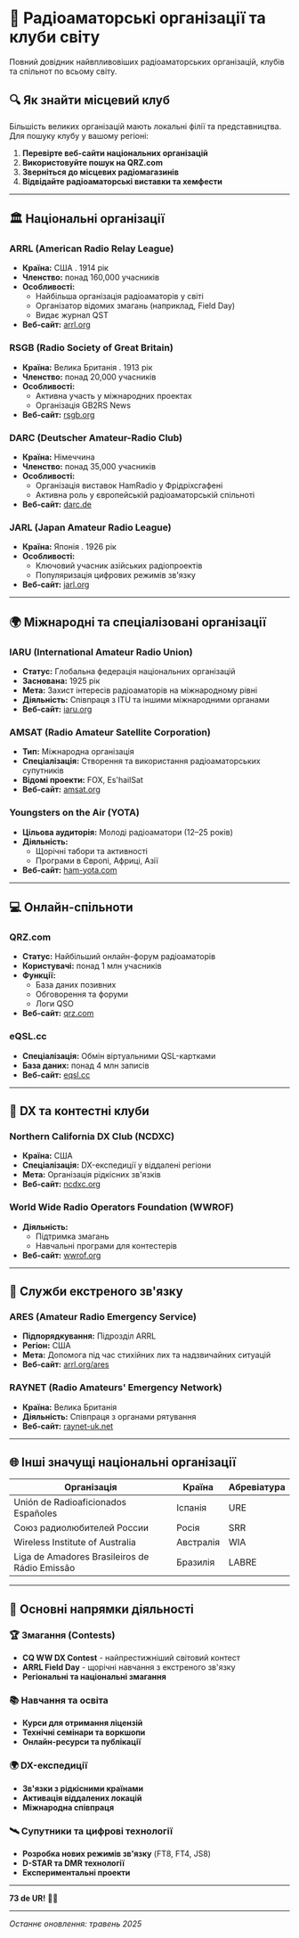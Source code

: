 # 📡 Радіоаматорські організації та клуби світу

Повний довідник найвпливовіших радіоаматорських організацій, клубів та спільнот по всьому світу.

## 🔍 Як знайти місцевий клуб

Більшість великих організацій мають локальні філії та представництва. Для пошуку клубу у вашому регіоні:

1. **Перевірте веб-сайти національних організацій**
2. **Використовуйте пошук на QRZ.com**
3. **Зверніться до місцевих радіомагазинів**
4. **Відвідайте радіоаматорські виставки та хемфести**

---

## 🏛️ Національні організації

### ARRL (American Radio Relay League)
- **Країна:** США . 1914 рік
- **Членство:** понад 160,000 учасників
- **Особливості:** 
  - Найбільша організація радіоаматорів у світі
  - Організатор відомих змагань (наприклад, Field Day)
  - Видає журнал QST
- **Веб-сайт:** [arrl.org](https://arrl.org)

### RSGB (Radio Society of Great Britain)
- **Країна:** Велика Британія . 1913 рік
- **Членство:** понад 20,000 учасників
- **Особливості:** 
  - Активна участь у міжнародних проектах
  - Організація GB2RS News
- **Веб-сайт:** [rsgb.org](https://rsgb.org)

### DARC (Deutscher Amateur-Radio Club)
- **Країна:** Німеччина
- **Членство:** понад 35,000 учасників
- **Особливості:** 
  - Організація виставок HamRadio у Фрідріхсгафені
  - Активна роль у європейській радіоаматорській спільноті
- **Веб-сайт:** [darc.de](https://darc.de)

### JARL (Japan Amateur Radio League)
- **Країна:** Японія . 1926 рік
- **Особливості:** 
  - Ключовий учасник азійських радіопроектів
  - Популяризація цифрових режимів зв'язку
- **Веб-сайт:** [jarl.org](https://jarl.org)

---

## 🌍 Міжнародні та спеціалізовані організації

### IARU (International Amateur Radio Union)
- **Статус:** Глобальна федерація національних організацій
- **Заснована:** 1925 рік
- **Мета:** Захист інтересів радіоаматорів на міжнародному рівні
- **Діяльність:** Співпраця з ITU та іншими міжнародними органами
- **Веб-сайт:** [iaru.org](https://iaru.org)

### AMSAT (Radio Amateur Satellite Corporation)
- **Тип:** Міжнародна організація
- **Спеціалізація:** Створення та використання радіоаматорських супутників
- **Відомі проекти:** FOX, Es'hailSat
- **Веб-сайт:** [amsat.org](https://amsat.org)

### Youngsters on the Air (YOTA)
- **Цільова аудиторія:** Молоді радіоаматори (12–25 років)
- **Діяльність:** 
  - Щорічні табори та активності
  - Програми в Європі, Африці, Азії
- **Веб-сайт:** [ham-yota.com](https://ham-yota.com)

---

## 💻 Онлайн-спільноти

### QRZ.com
- **Статус:** Найбільший онлайн-форум радіоаматорів
- **Користувачі:** понад 1 млн учасників
- **Функції:** 
  - База даних позивних
  - Обговорення та форуми
  - Логи QSO
- **Веб-сайт:** [qrz.com](https://qrz.com)

### eQSL.cc
- **Спеціалізація:** Обмін віртуальними QSL-картками
- **База даних:** понад 4 млн записів
- **Веб-сайт:** [eqsl.cc](https://eqsl.cc)

---

## 🎯 DX та контестні клуби

### Northern California DX Club (NCDXC)
- **Країна:** США
- **Спеціалізація:** DX-експедиції у віддалені регіони
- **Мета:** Організація рідкісних зв'язків
- **Веб-сайт:** [ncdxc.org](https://ncdxc.org)

### World Wide Radio Operators Foundation (WWROF)
- **Діяльність:** 
  - Підтримка змагань
  - Навчальні програми для контестерів
- **Веб-сайт:** [wwrof.org](https://wwrof.org)

---

## 🚨 Служби екстреного зв'язку

### ARES (Amateur Radio Emergency Service)
- **Підпорядкування:** Підрозділ ARRL
- **Регіон:** США
- **Мета:** Допомога під час стихійних лих та надзвичайних ситуацій
- **Веб-сайт:** [arrl.org/ares](https://arrl.org/ares)

### RAYNET (Radio Amateurs' Emergency Network)
- **Країна:** Велика Британія
- **Діяльність:** Співпраця з органами рятування
- **Веб-сайт:** [raynet-uk.net](https://raynet-uk.net)

---

## 🌐 Інші значущі національні організації

| Організація | Країна | Абревіатура |
|-------------|---------|-------------|
| Unión de Radioaficionados Españoles | Іспанія | URE |
| Союз радиолюбителей России | Росія | SRR |
| Wireless Institute of Australia | Австралія | WIA |
| Liga de Amadores Brasileiros de Rádio Emissão | Бразилія | LABRE |

---

## 🎯 Основні напрямки діяльності

### 🏆 Змагання (Contests)
- **CQ WW DX Contest** - найпрестижніший світовий контест
- **ARRL Field Day** - щорічні навчання з екстреного зв'язку
- **Регіональні та національні змагання**

### 📚 Навчання та освіта
- **Курси для отримання ліцензій**
- **Технічні семінари та воркшопи**
- **Онлайн-ресурси та публікації**

### 🌍 DX-експедиції
- **Зв'язки з рідкісними країнами**
- **Активація віддалених локацій**
- **Міжнародна співпраця**

### 🛰️ Супутники та цифрові технології
- **Розробка нових режимів зв'язку** (FT8, FT4, JS8)
- **D-STAR та DMR технології**
- **Експериментальні проекти**

---

**73 de UR!** 📡🌐

---

*Останнє оновлення: травень 2025*